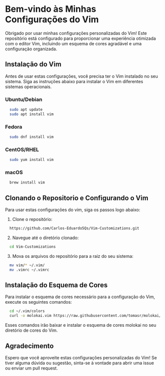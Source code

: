# Bem-vindo às Minhas Configurações do Vim

Obrigado por usar minhas configurações personalizadas do Vim! Este repositório está configurado para proporcionar uma experiência otimizada com o editor Vim, incluindo um esquema de cores agradável e uma configuração organizada.

## Instalação do Vim

Antes de usar estas configurações, você precisa ter o Vim instalado no seu sistema. Siga as instruções abaixo para instalar o Vim em diferentes sistemas operacionais.

### Ubuntu/Debian

```sh
  sudo apt update
  sudo apt install vim
```
### Fedora

```sh
  sudo dnf install vim
```
### CentOS/RHEL

```sh
  sudo yum install vim
```

### macOS

```sh
  brew install vim
```

## Clonando o Repositorio e Configurando o Vim 

Para usar estas configurações do vim, siga os passos logo abaixo:

1. Clone o repositório:

```sh
  https://github.com/Carlos-Eduardo5Qs/Vim-Customizations.git
```

2. Navegue até o diretório clonado:

```sh
  cd Vim-Customizations
```

3. Mova os arquivos do repositório para a raiz do seu sistema:

```sh
  mv vim/* ~/.vim/
  mv .vimrc ~/.vimrc
```

## Instalação do Esquema de Cores

Para instalar o esquema de cores necessário para a configuração do Vim, execute os seguintes comandos:

```sh
  cd ~/.vim/colors
  curl -o molokai.vim https://raw.githubusercontent.com/tomasr/molokai/master/colors/molokai.vim
```

Esses comandos irão baixar e instalar o esquema de cores molokai no seu diretório de cores do Vim.

## Agradecimento

Espero que você aproveite estas configurações personalizadas do Vim! Se tiver alguma dúvida ou sugestão, sinta-se à vontade para abrir uma issue ou enviar um pull request.
